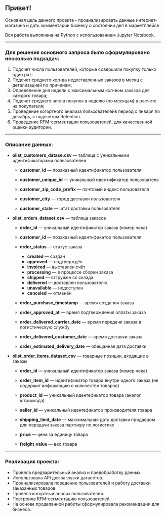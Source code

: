 ## **Привет!**

Основная цель данного проекта - проанализировать данные интернет-магазина и дать комментарии бизнесу о состоянии дел в маркетплейсе

Вся работа выполнена на Python с использованием Jupyter Notebook. 

<hr>

### Для решения основного запроса было сформулировано несколько подзадач:

1. Подсчет числа пользователей, которые совершили покупку только один раз;
2. Подсчет среднего кол-ва недоставленных заказов в месяц с детализацией по причинам;
3. Определение дня недели с максимальным кол-вом заказов для каждого товара;
4. Подсчет среднего числа покупок в неделю (по месяцам) в расчете на покупателя;
5. Проведение когортного анализа пользователейв период с января по декабрь, с подсчетом Retention.
6. Проведение RFM-сегментации пользователей, для качественной оценки аудитории. 

<hr>

### Описание данных:

* **olist_customers_datase.csv** — таблица с уникальными идентификаторами пользователей

    * **customer_id** — позаказный идентификатор пользователя

    * **customer_unique_id** —  уникальный идентификатор пользователя

    * **customer_zip_code_prefix** —  почтовый индекс пользователя

    * **customer_city** —  город доставки пользователя

    * **customer_state** —  штат доставки пользователя


* **olist_orders_dataset.csv** —  таблица заказов

    * **order_id** —  уникальный идентификатор заказа (номер чека)

    * **customer_id** —  позаказный идентификатор пользователя
    * **order_status** —  статус заказа
        * **created** —  создан
        * **approved** —  подтверждён
        * **invoiced** —  выставлен счёт
        * **processing** —  в процессе сборки заказа
        * **shipped** —  отгружен со склада
        * **delivered** —  доставлен пользователю
        * **unavailable** —  недоступен
        * **canceled** —  отменён

    * **order_purchase_timestamp** —  время создания заказа

    * **order_approved_at** —  время подтверждения оплаты заказа

    * **order_delivered_carrier_date** —  время передачи заказа в логистическую службу

    * **order_delivered_customer_date** —  время доставки заказа

    * **order_estimated_delivery_date** —  обещанная дата доставки


* **olist_order_items_dataset.csv** —  товарные позиции, входящие в заказы

    * **order_id** —  уникальный идентификатор заказа (номер чека)

    * **order_item_id** —  идентификатор товара внутри одного заказа (не содержит информацию о количестве товаров)

    * **product_id** —  уникальный идентефикатор товара (аналог штрихкода)

    * **seller_id** — уникальный идентефикатор производителя товара

    * **shipping_limit_date** —  максимальная дата доставки продавцом для передачи заказа партнеру по логистике

    * **price** —  цена за единицу товара

    * **freight_value** —  вес товара

<hr>

### Реализация проекта:
* Провела предварительный анализ и предобработку данных.
* Использовала API для загрузки датасетов.
* Проанализировала поведение пользователей и работу доставки заказанных товаров. 
* Провела когортный анализ пользователей.
* Построила RFM-сегментацию пользователей.
* На основе проделанной работы сформулировала рекомендации для бизнеса.
